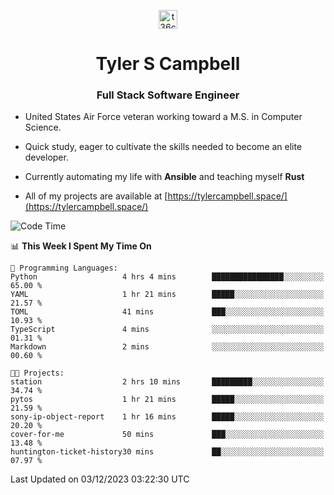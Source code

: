 <p align="center">
<a href="https://www.linkedin.com/in/t36campbell" target="blank"><img align="center" src="https://ik.imagekit.io/t36campbell/Portfolio/linkedin.png.original_m8bbGgPh6.png" alt="t36campbell" height="30" width="30" /></a>
</p>
<h1 align="center">Tyler S Campbell</h1>
<h3 align="center">Full Stack Software Engineer</h3>

* United States Air Force veteran working toward a M.S. in Computer Science.

* Quick study, eager to cultivate the skills needed to become an elite developer.

* Currently automating my life with **Ansible** and teaching myself **Rust**

* All of my projects are available at [https://tylercampbell.space/](https://tylercampbell.space/)

<!--START_SECTION:waka-->
![Code Time](http://img.shields.io/badge/Code%20Time-3%2C009%20hrs%2014%20mins-blue)

📊 **This Week I Spent My Time On** 

```text
💬 Programming Languages: 
Python                   4 hrs 4 mins        ████████████████░░░░░░░░░   65.00 % 
YAML                     1 hr 21 mins        █████░░░░░░░░░░░░░░░░░░░░   21.57 % 
TOML                     41 mins             ███░░░░░░░░░░░░░░░░░░░░░░   10.93 % 
TypeScript               4 mins              ░░░░░░░░░░░░░░░░░░░░░░░░░   01.31 % 
Markdown                 2 mins              ░░░░░░░░░░░░░░░░░░░░░░░░░   00.60 % 

🐱‍💻 Projects: 
station                  2 hrs 10 mins       █████████░░░░░░░░░░░░░░░░   34.74 % 
pytos                    1 hr 21 mins        █████░░░░░░░░░░░░░░░░░░░░   21.59 % 
sony-ip-object-report    1 hr 16 mins        █████░░░░░░░░░░░░░░░░░░░░   20.20 % 
cover-for-me             50 mins             ███░░░░░░░░░░░░░░░░░░░░░░   13.48 % 
huntington-ticket-history30 mins             ██░░░░░░░░░░░░░░░░░░░░░░░   07.97 % 
```


 Last Updated on 03/12/2023 03:22:30 UTC
<!--END_SECTION:waka-->
